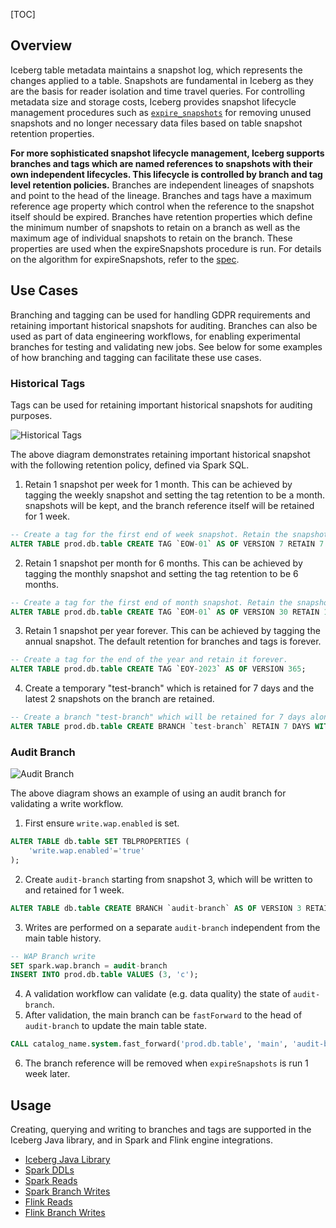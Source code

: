 [TOC]

## Overview

Iceberg table metadata maintains a snapshot log, which represents the changes applied to a table.
Snapshots are fundamental in Iceberg as they are the basis for reader isolation and time travel queries.
For controlling metadata size and storage costs, Iceberg provides snapshot lifecycle management procedures such as [`expire_snapshots`]($Procedures#expire-snapshots) for removing unused snapshots and no longer necessary data files based on table snapshot retention properties.

**For more sophisticated snapshot lifecycle management, Iceberg supports branches and tags which are named references to snapshots with their own independent lifecycles. This lifecycle is controlled by branch and tag level retention policies.**
Branches are independent lineages of snapshots and point to the head of the lineage.
Branches and tags have a maximum reference age property which control when the reference to the snapshot itself should be expired.
Branches have retention properties which define the minimum number of snapshots to retain on a branch as well as the maximum age of individual snapshots to retain on the branch.
These properties are used when the expireSnapshots procedure is run.
For details on the algorithm for expireSnapshots, refer to the [spec](https://iceberg.apache.org/spec/#snapshot-retention-policy).

## Use Cases

Branching and tagging can be used for handling GDPR requirements and retaining important historical snapshots for auditing.
Branches can also be used as part of data engineering workflows, for enabling experimental branches for testing and validating new jobs.
See below for some examples of how branching and tagging can facilitate these use cases.

### Historical Tags

Tags can be used for retaining important historical snapshots for auditing purposes.

![Historical Tags](https://iceberg.apache.org/docs/1.5.2/assets/images/historical-snapshot-tag.png)

The above diagram demonstrates retaining important historical snapshot with the following retention policy, defined
via Spark SQL.

1. Retain 1 snapshot per week for 1 month. This can be achieved by tagging the weekly snapshot and setting the tag retention to be a month.
   snapshots will be kept, and the branch reference itself will be retained for 1 week.
```sql
-- Create a tag for the first end of week snapshot. Retain the snapshot for a week
ALTER TABLE prod.db.table CREATE TAG `EOW-01` AS OF VERSION 7 RETAIN 7 DAYS;
```

2. Retain 1 snapshot per month for 6 months. This can be achieved by tagging the monthly snapshot and setting the tag retention to be 6 months.
```sql
-- Create a tag for the first end of month snapshot. Retain the snapshot for 6 months
ALTER TABLE prod.db.table CREATE TAG `EOM-01` AS OF VERSION 30 RETAIN 180 DAYS;
```

3. Retain 1 snapshot per year forever. This can be achieved by tagging the annual snapshot. The default retention for branches and tags is forever.
```sql
-- Create a tag for the end of the year and retain it forever.
ALTER TABLE prod.db.table CREATE TAG `EOY-2023` AS OF VERSION 365;
```

4. Create a temporary "test-branch" which is retained for 7 days and the latest 2 snapshots on the branch are retained.
```sql
-- Create a branch "test-branch" which will be retained for 7 days along with the  latest 2 snapshots
ALTER TABLE prod.db.table CREATE BRANCH `test-branch` RETAIN 7 DAYS WITH SNAPSHOT RETENTION 2 SNAPSHOTS;
```

### Audit Branch

![Audit Branch](https://iceberg.apache.org/docs/1.5.2/assets/images/audit-branch.png)

The above diagram shows an example of using an audit branch for validating a write workflow.

1. First ensure `write.wap.enabled` is set.
```sql
ALTER TABLE db.table SET TBLPROPERTIES (
    'write.wap.enabled'='true'
);
```
2. Create `audit-branch` starting from snapshot 3, which will be written to and retained for 1 week.
```sql
ALTER TABLE db.table CREATE BRANCH `audit-branch` AS OF VERSION 3 RETAIN 7 DAYS;
```
3. Writes are performed on a separate `audit-branch` independent from the main table history.
```sql
-- WAP Branch write
SET spark.wap.branch = audit-branch
INSERT INTO prod.db.table VALUES (3, 'c');
```
4. A validation workflow can validate (e.g. data quality) the state of `audit-branch`.
5. After validation, the main branch can be `fastForward` to the head of `audit-branch` to update the main table state.
```sql
CALL catalog_name.system.fast_forward('prod.db.table', 'main', 'audit-branch');
```
6. The branch reference will be removed when `expireSnapshots` is run 1 week later.

## Usage

Creating, querying and writing to branches and tags are supported in the Iceberg Java library, and in Spark and Flink engine integrations.

- [Iceberg Java Library]($Java-Quickstart#branching-and-tagging)
- [Spark DDLs]($DDL#branching-and-tagging-ddl)
- [Spark Reads]($Queries#time-travel)
- [Spark Branch Writes]($Writes#writing-to-branches)
- [Flink Reads]($Flink-Writes#reading-branches-and-tags-with-SQL)
- [Flink Branch Writes]($Flink-Writes#branch-writes)
